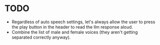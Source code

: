 # TODO

- Regardless of auto speech settings, let's always allow the user to press the play button in the header to read the llm response aloud.
- Combine the list of male and female voices (they aren't getting separated correctly anyway).
